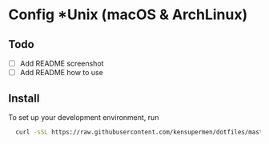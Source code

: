 # Config *Unix (macOS & ArchLinux)

## Todo
- [ ] Add README screenshot
- [ ] Add README how to use

## Install
To set up your development environment, run
```bash
  curl -sSL https://raw.githubusercontent.com/kensupermen/dotfiles/master/.install_dotfiles.sh | sh
```
